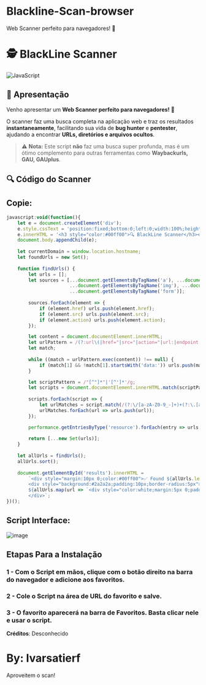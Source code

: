 # Blackline-Scan-browser
Web Scanner perfeito para navegadores! 🚀  

# 🕵️ BlackLine Scanner

![JavaScript](https://img.shields.io/badge/JavaScript-F7DF1E?style=for-the-badge&logo=javascript&logoColor=black)

## 📢 Apresentação  
Venho apresentar um **Web Scanner perfeito para navegadores!** 🚀  

O scanner faz uma busca completa na aplicação web e traz os resultados **instantaneamente**, facilitando sua vida de **bug hunter** e **pentester**, ajudando a encontrar **URLs, diretórios e arquivos ocultos**.  

> ⚠️ **Nota:** Este script **não** faz uma busca super profunda, mas é um ótimo complemento para outras ferramentas como **Waybackurls, GAU, GAUplus**.


## 🔍 **Código do Scanner**
## Copie:  

```javascript
javascript:void(function(){
    let e = document.createElement('div');
    e.style.cssText = 'position:fixed;bottom:0;left:0;width:100%;height:300px;background:#1a1a1a;color:#00ff00;z-index:999999;padding:20px;overflow:auto;font-family:monospace;';
    e.innerHTML = '<h3 style="color:#00ff00">🔍 BlackLine Scanner</h3><div id="results">Scanning...</div>';
    document.body.appendChild(e);
    
    let currentDomain = window.location.hostname;
    let foundUrls = new Set();
    
    function findUrls() {
        let urls = [];
        let sources = [...document.getElementsByTagName('a'), ...document.getElementsByTagName('script'),
                       ...document.getElementsByTagName('img'), ...document.getElementsByTagName('link'), 
                       ...document.getElementsByTagName('form')];
        
        sources.forEach(element => {
            if (element.href) urls.push(element.href);
            if (element.src) urls.push(element.src);
            if (element.action) urls.push(element.action);
        });

        let content = document.documentElement.innerHTML;
        let urlPattern = /(?:url\(|href="|src="|action="|url:|endpoint:|path:|route:)\s*['"]?([^'"\)\s>]+)/gi;
        let match;
        
        while ((match = urlPattern.exec(content)) !== null) {
            if (match[1] && !match[1].startsWith('data:')) urls.push(match[1]);
        }

        let scriptPattern = /"[^"]*"|'[^']*'/g;
        let scripts = document.documentElement.innerHTML.match(scriptPattern) || [];
        
        scripts.forEach(script => {
            let urlMatches = script.match(/(?:\/[a-zA-Z0-9_-]+)+(?:\.[a-zA-Z0-9]+)?/g) || [];
            urlMatches.forEach(url => urls.push(url));
        });

        performance.getEntriesByType('resource').forEach(entry => urls.push(entry.name));
        
        return [...new Set(urls)];
    }
    
    let allUrls = findUrls();
    allUrls.sort();
    
    document.getElementById('results').innerHTML = 
        `<div style="margin:10px 0;color:#00ff00">✅ Found ${allUrls.length} URLs & Endpoints on ${currentDomain}</div>
        <div style="background:#2a2a2a;padding:10px;border-radius:5px">
        ${allUrls.map(url => `<div style="color:white;margin:5px 0;padding:5px;background:#333;border-radius:3px;word-break:break-all">${url}</div>`).join('')}
        </div>`;
})();

```

## Script Interface:


![image](https://i.postimg.cc/pdB4p3Fc/Captura-de-tela-2025-01-31-124535.png)


## Etapas Para a Instalação

### 1 - Com o Script em mãos, clique com o botão direito na barra do navegador e adicione aos favoritos.
### 2 - Cole o Script na área de URL do favorito e salve.
### 3 - O favorito aparecerá na barra de Favoritos. Basta clicar nele e usar o script.




**Créditos**: Desconhecido  
# **By**: Ivarsatierf

 Aproveitem o scan!
